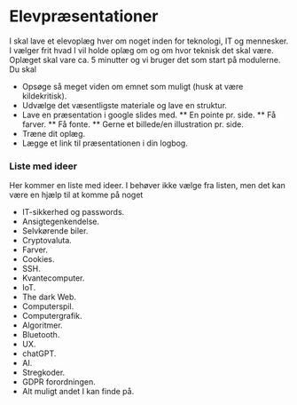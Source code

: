 # Elevpræsentationer

I skal lave et elevoplæg hver om noget inden for teknologi, IT og mennesker. I vælger frit hvad I vil holde oplæg om og om hvor teknisk det skal være. Oplæget skal vare ca. 5 minutter og vi bruger det som start på modulerne. Du skal
* Opsøge så meget viden om emnet som muligt (husk at være kildekritisk).
* Udvælge det væsentligste materiale og lave en struktur.
* Lave en præsentation i google slides med.
** En pointe pr. side.
** Få farver.
** Få fonte.
** Gerne et billede/en illustration pr. side.
* Træne dit oplæg.
* Lægge et link til præsentationen i din logbog.

### Liste med ideer
Her kommer en liste med ideer. I behøver ikke vælge fra listen, men det kan være en hjælp til at komme på noget
* IT-sikkerhed og passwords.
* Ansigtegenkendelse.
* Selvkørende biler.
* Cryptovaluta.
* Farver.
* Cookies.
* SSH.
* Kvantecomputer.
* IoT.
* The dark Web.
* Computerspil.
* Computergrafik.
* Algoritmer.
* Bluetooth.
* UX.
* chatGPT.
* AI.
* Stregkoder.
* GDPR forordningen.
* Alt muligt andet I kan finde på.